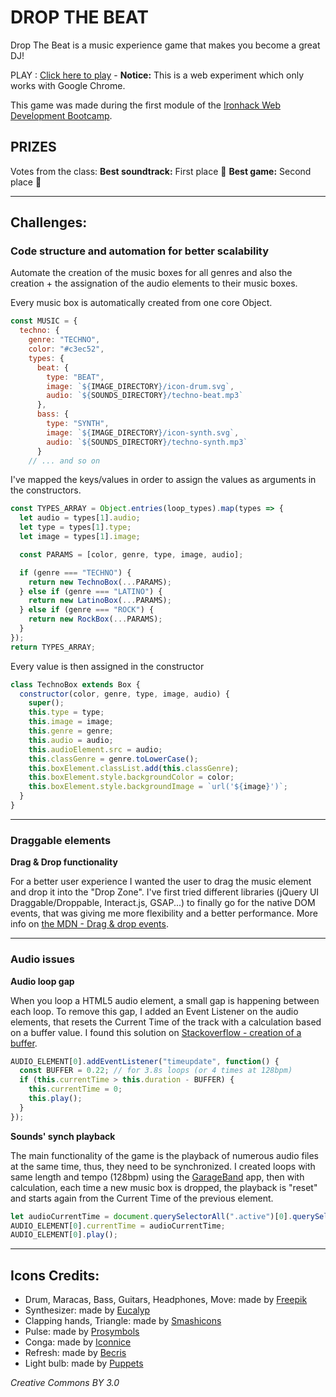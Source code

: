 # DROP THE BEAT

Drop The Beat is a music experience game that makes you become a great DJ!

PLAY : [Click here to play](https://remylenoir.github.io/drop-the-beat/) - **Notice:** This is a web experiment which only works with Google Chrome.

This game was made during the first module of the [Ironhack Web Development Bootcamp](https://www.ironhack.com/en).

## PRIZES
Votes from the class:
**Best soundtrack:** First place :1st_place_medal:
**Best game:** Second place :2nd_place_medal:

---

## Challenges:

### Code structure and automation for better scalability

Automate the creation of the music boxes for all genres and also the creation + the assignation of the audio elements to their music boxes.

Every music box is automatically created from one core Object.

```javascript
const MUSIC = {
  techno: {
    genre: "TECHNO",
    color: "#c3ec52",
    types: {
      beat: {
        type: "BEAT",
        image: `${IMAGE_DIRECTORY}/icon-drum.svg`,
        audio: `${SOUNDS_DIRECTORY}/techno-beat.mp3`
      },
      bass: {
        type: "SYNTH",
        image: `${IMAGE_DIRECTORY}/icon-synth.svg`,
        audio: `${SOUNDS_DIRECTORY}/techno-synth.mp3`
      }
    // ... and so on
```

I've mapped the keys/values in order to assign the values as arguments in the constructors.

```javascript
const TYPES_ARRAY = Object.entries(loop_types).map(types => {
  let audio = types[1].audio;
  let type = types[1].type;
  let image = types[1].image;

  const PARAMS = [color, genre, type, image, audio];

  if (genre === "TECHNO") {
    return new TechnoBox(...PARAMS);
  } else if (genre === "LATINO") {
    return new LatinoBox(...PARAMS);
  } else if (genre === "ROCK") {
    return new RockBox(...PARAMS);
  }
});
return TYPES_ARRAY;
```

Every value is then assigned in the constructor

```javascript
class TechnoBox extends Box {
  constructor(color, genre, type, image, audio) {
    super();
    this.type = type;
    this.image = image;
    this.genre = genre;
    this.audio = audio;
    this.audioElement.src = audio;
    this.classGenre = genre.toLowerCase();
    this.boxElement.classList.add(this.classGenre);
    this.boxElement.style.backgroundColor = color;
    this.boxElement.style.backgroundImage = `url('${image}')`;
  }
}
```

---

### Draggable elements

**Drag & Drop functionality**

For a better user experience I wanted the user to drag the music element and drop it into the "Drop Zone".
I've first tried different libraries (jQuery UI Draggable/Droppable, Interact.js, GSAP...) to finally go for the native DOM events, that was giving me more flexibility and a better performance.
More info on [the MDN - Drag & drop events](https://developer.mozilla.org/en-US/docs/Web/API/Document#Drag_drop_events).

---

### Audio issues

**Audio loop gap**

When you loop a HTML5 audio element, a small gap is happening between each loop.
To remove this gap, I added an Event Listener on the audio elements, that resets the Current Time of the track with a calculation based on a buffer value. I found this solution on [Stackoverflow - creation of a buffer](https://stackoverflow.com/a/36720740).

```javascript
AUDIO_ELEMENT[0].addEventListener("timeupdate", function() {
  const BUFFER = 0.22; // for 3.8s loops (or 4 times at 128bpm)
  if (this.currentTime > this.duration - BUFFER) {
    this.currentTime = 0;
    this.play();
  }
});
```

**Sounds' synch playback**

The main functionality of the game is the playback of numerous audio files at the same time, thus, they need to be synchronized. I created loops with same length and tempo (128bpm) using the [GarageBand](https://fr.wikipedia.org/wiki/GarageBand) app, then with calculation, each time a new music box is dropped, the playback is "reset" and starts again from the Current Time of the previous element.

```javascript
let audioCurrentTime = document.querySelectorAll(".active")[0].querySelector("audio").currentTime;
AUDIO_ELEMENT[0].currentTime = audioCurrentTime;
AUDIO_ELEMENT[0].play();
```

---

## Icons Credits:

- Drum, Maracas, Bass, Guitars, Headphones, Move: made by [Freepik](https://www.freepik.com/)
- Synthesizer: made by [Eucalyp](https://www.flaticon.com/authors/eucalyp)
- Clapping hands, Triangle: made by [Smashicons](https://www.flaticon.com/authors/smashicons)
- Pulse: made by [Prosymbols](https://www.flaticon.com/authors/prosymbols)
- Conga: made by [Iconnice](https://www.flaticon.com/authors/iconnice)
- Refresh: made by [Becris](https://www.flaticon.com/authors/becris)
- Light bulb: made by [Puppets](https://www.flaticon.com/authors/puppets)

_Creative Commons BY 3.0_
